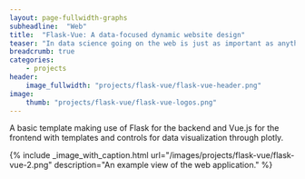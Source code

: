 ```yaml
---
layout: page-fullwidth-graphs
subheadline:  "Web"
title:  "Flask-Vue: A data-focused dynamic website design"
teaser: "In data science going on the web is just as important as anything. Having a template for a website where data can be visualized and published would make a data scientist's life much easier. It could also add yet another problem to the already full palette of problems you face with new languages and frameworks ! It's your engineering choice to take it or leave it !"
breadcrumb: true
categories:
    - projects
header:
    image_fullwidth: "projects/flask-vue/flask-vue-header.png"
image:
    thumb: "projects/flask-vue/flask-vue-logos.png"
---
```


A basic template making use of Flask for the backend and Vue.js for the frontend with templates and controls for data visualization through plotly.

{% include _image_with_caption.html url="/images/projects/flask-vue/flask-vue-2.png" 
                                    description="An example view of the web application." 
%}